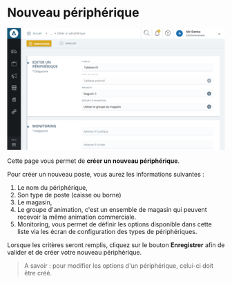 # Nouveau périphérique


![edit-screenshotfionajoupilancom20150812114356](images/edit-peripherique-1.png)

Cette page vous permet de **créer un nouveau périphérique**.

Pour créer un nouveau poste, vous aurez les informations suivantes :

1.  Le nom du périphérique,
2.  Son type de poste (caisse ou borne)
3.  Le magasin,
4.  Le groupe d'animation,  c'est un ensemble de magasin qui peuvent recevoir la même animation commerciale.
5.  Monitoring, vous permet de définir les options disponible dans cette liste via les écran de configuration des types de périphériques.

Lorsque les critères seront remplis, cliquez sur le bouton **Enregistrer** afin de valider et de créer votre nouveau périphérique.

> A savoir : pour modifier les options d'un périphérique, celui-ci doit être créé.